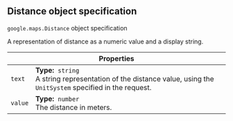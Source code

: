 <h2 id="Distance"> Distance object specification </h2><p>
<code><span itemprop="path">google.maps</span>.<span itemprop="name">Distance</span></code>
object specification
</p><p>A representation of distance as a numeric value and a display string.</p><div class="devsite-table-wrapper"><table class="properties responsive" summary="interface Distance - Properties">
<thead>
<tr><th colspan="2">Properties</th>
</tr></thead>
<tbody>
<tr>
<td><code><span>text</span></code></td>
<td><div><strong>Type:</strong>&nbsp; <code>string</code></div>
<div class="desc">A string representation of the distance value, using the <code>UnitSystem</code> specified in the request.</div></td>
</tr>
<tr>
<td><code><span>value</span></code></td>
<td><div><strong>Type:</strong>&nbsp; <code>number</code></div>
<div class="desc">The distance in meters.</div></td>
</tr>
</tbody>
</table></div>